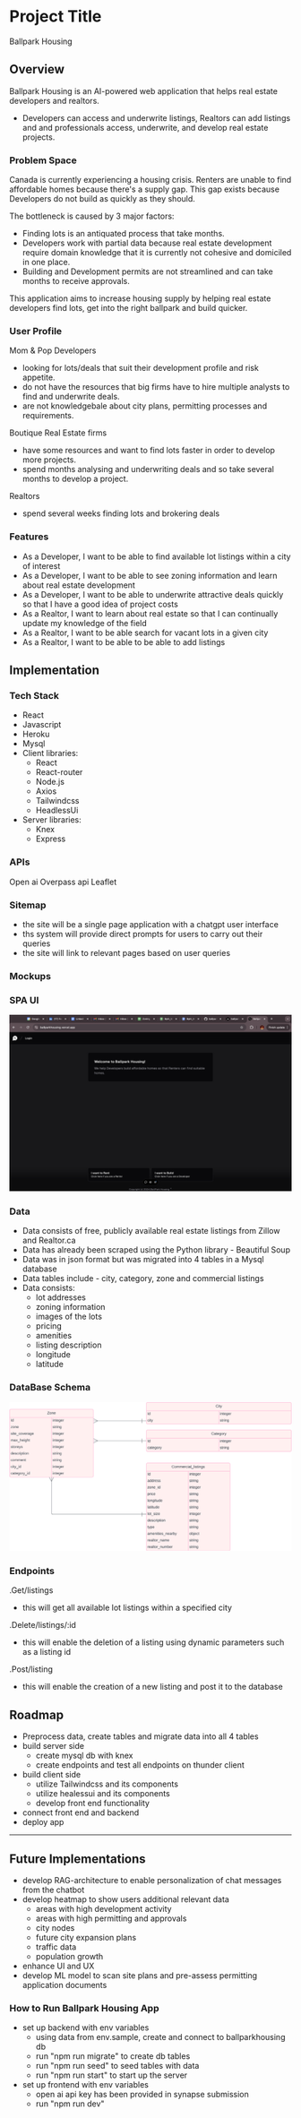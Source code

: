# Project Title

Ballpark Housing

## Overview

Ballpark Housing is an AI-powered web application that helps real estate developers and realtors.

- Developers can access and underwrite listings, Realtors can add listings and and professionals access, underwrite, and develop real estate projects.

### Problem Space

Canada is currently experiencing a housing crisis.
Renters are unable to find affordable homes because there's a supply gap.
This gap exists because Developers do not build as quickly as they should.

The bottleneck is caused by 3 major factors:

- Finding lots is an antiquated process that take months.
- Developers work with partial data because real estate development require domain knowledge that it is currently not cohesive and domiciled in one place.
- Building and Development permits are not streamlined and can take months to receive approvals.

This application aims to increase housing supply by helping real estate developers find lots, get into the right ballpark and build quicker.

### User Profile

Mom & Pop Developers

- looking for lots/deals that suit their development profile and risk appetite.
- do not have the resources that big firms have to hire multiple analysts to find and underwrite deals.
- are not knowledgebale about city plans, permitting processes and requirements.

Boutique Real Estate firms

- have some resources and want to find lots faster in order to develop more projects.
- spend months analysing and underwriting deals and so take several months to develop a project.

Realtors

- spend several weeks finding lots and brokering deals

### Features

- As a Developer, I want to be able to find available lot listings within a city of interest
- As a Developer, I want to be able to see zoning information and learn about real estate development
- As a Developer, I want to be able to underwrite attractive deals quickly so that I have a good idea of project costs
- As a Realtor, I want to learn about real estate so that I can continually update my knowledge of the field
- As a Realtor, I want to be able search for vacant lots in a given city
- As a Realtor, I want to be able to be able to add listings

## Implementation

### Tech Stack

- React
- Javascript
- Heroku
- Mysql
- Client libraries:
  - React
  - React-router
  - Node.js
  - Axios
  - Tailwindcss
  - HeadlessUi
- Server libraries:
  - Knex
  - Express

### APIs

Open ai
Overpass api
Leaflet

### Sitemap

- the site will be a single page application with a chatgpt user interface
- ths system will provide direct prompts for users to carry out their queries
- the site will link to relevant pages based on user queries

### Mockups

### SPA UI

![](./public/images/BpH.png)

### Data

- Data consists of free, publicly available real estate listings from Zillow and Realtor.ca
- Data has already been scraped using the Python library - Beautiful Soup
- Data was in json format but was migrated into 4 tables in a Mysql database
- Data tables include - city, category, zone and commercial listings
- Data consists:
  - lot addresses
  - zoning information
  - images of the lots
  - pricing
  - amenities
  - listing description
  - longitude
  - latitude

### DataBase Schema

![](./public/images/BpH_Db_Schema.png)

### Endpoints

.Get/listings

- this will get all available lot listings within a specified city

.Delete/listings/:id

- this will enable the deletion of a listing using dynamic parameters such as a listing id

.Post/listing

- this will enable the creation of a new listing and post it to the database

## Roadmap

- Preprocess data, create tables and migrate data into all 4 tables
- build server side
  - create mysql db with knex
  - create endpoints and test all endpoints on thunder client
- build client side
  - utilize Tailwindcss and its components
  - utilize healessui and its components
  - develop front end functionality
- connect front end and backend
- deploy app

---

## Future Implementations

- develop RAG-architecture to enable personalization of chat messages from the chatbot
- develop heatmap to show users additional relevant data
  - areas with high development activity
  - areas with high permitting and approvals
  - city nodes
  - future city expansion plans
  - traffic data
  - population growth
- enhance UI and UX
- develop ML model to scan site plans and pre-assess permitting application documents

### How to Run Ballpark Housing App

- set up backend with env variables
  - using data from env.sample, create and connect to ballparkhousing db
  - run "npm run migrate" to create db tables
  - run "npm run seed" to seed tables with data
  - run "npm run start" to start up the server
- set up frontend with env variables
  - open ai api key has been provided in synapse submission
  - run "npm run dev"
